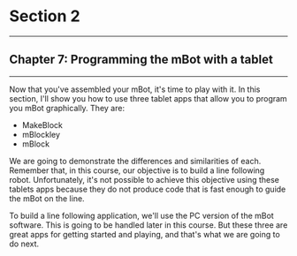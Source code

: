# Section 2

---

## Chapter 7: Programming the mBot with a tablet

---

Now that you've assembled your mBot, it's time to play with it. In this section, I'll show you how to use three tablet apps that allow you to program you mBot graphically. They are:

* MakeBlock
* mBlockley
* mBlock

We are going to demonstrate the differences and similarities of each. Remember that, in this course, our objective is to build a line following robot. Unfortunately, it's not possible to achieve this objective using these tablets apps because they do not produce code that is fast enough to guide the mBot on the line.

To build a line following application, we'll use the PC version of the mBot software. This is going to be handled later in this course. But these three are great apps for getting started and playing, and that's what we are going to do next.

